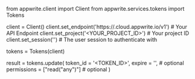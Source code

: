 from appwrite.client import Client
from appwrite.services.tokens import Tokens

client = Client()
client.set_endpoint('https://<REGION>.cloud.appwrite.io/v1') # Your API Endpoint
client.set_project('<YOUR_PROJECT_ID>') # Your project ID
client.set_session('') # The user session to authenticate with

tokens = Tokens(client)

result = tokens.update(
    token_id = '<TOKEN_ID>',
    expire = '', # optional
    permissions = ["read("any")"] # optional
)

